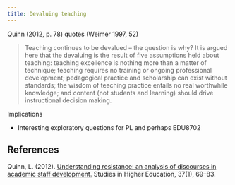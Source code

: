 ```yaml
---
title: Devaluing teaching
---
```


Quinn (2012, p. 78) quotes (Weimer 1997, 52)
> Teaching continues to be devalued – the question is why? It is argued here that the devaluing is the result of five assumptions held about teaching: teaching excellence is nothing more than a matter of technique; teaching requires no training or ongoing professional development; pedagogical practice and scholarship can exist without standards; the wisdom of teaching practice entails no real worthwhile knowledge; and content (not students and learning) should drive instructional decision making.

Implications

- Interesting exploratory questions for PL and perhaps EDU8702

## References

Quinn, L. (2012). [Understanding resistance: an analysis of discourses in academic staff development.](http://doi.org/10.1080/03075079.2010.497837)
Studies in Higher Education, 37(1), 69–83.


